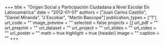 +++
title = "Origen Social y Participación Ciudadana a Nivel Escolar En Latinoamérica"
date = "2012-01-01"
authors = ["Juan Carlos Castillo", "Daniel Miranda", "J Escobar", "Martin Bascope"]
publication_types = ["1"]
url_code = ""
image_preview = ""
selected = false
projects = []
url_pdf = ""
url_preprint = ""
url_dataset = ""
url_project = ""
url_slides = ""
url_video = ""
url_poster = ""
math = true
highlight = true
[header]
image = ""
caption = ""
+++
